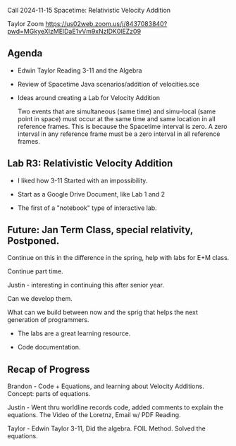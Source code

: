 Call 2024-11-15 Spacetime: Relativistic Velocity Addition

Taylor Zoom https://us02web.zoom.us/j/8437083840?pwd=MGkyeXIzMElDaE1vVm9xNzlDK0lEZz09
 
## Agenda

- Edwin Taylor Reading 3-11 and the Algebra
- Review of Spacetime Java scenarios/addition of velocities.sce
- Ideas around creating a Lab for Velocity Addition

	Two events that are simultaneous (same time) and simu-local (same point in space) must occur at the same time and same location in all reference frames. This is because the Spacetime interval is zero. A zero interval in any reference frame must be a zero interval in all reference frames.


## Lab R3: Relativistic Velocity Addition

- I liked how 3-11 Started with an impossibility.

- Start as a Google Drive Document, like Lab 1 and 2

- The first of a "notebook" type of interactive lab.


## Future: Jan Term Class, special relativity, Postponed.

Continue on this in the difference in the spring, help with labs for E+M class.

Continue part time.

Justin - interesting in continuing this after senior year.

Can we develop them.

What can we build between now and the sprig that helps the next generation of programmers. 


+ The labs are a great learning resource.

+ Code documentation.


## Recap of Progress

Brandon - Code + Equations, and learning about Velocity Additions.  Concept: parts of equations.

Justin - Went thru worldline records code, added comments to explain the equations.  The Video of the Loretnz, Email w/ PDF Reading.

Taylor - Edwin Taylor 3-11,  Did the algebra. FOIL Method.  Solved the equations.  








